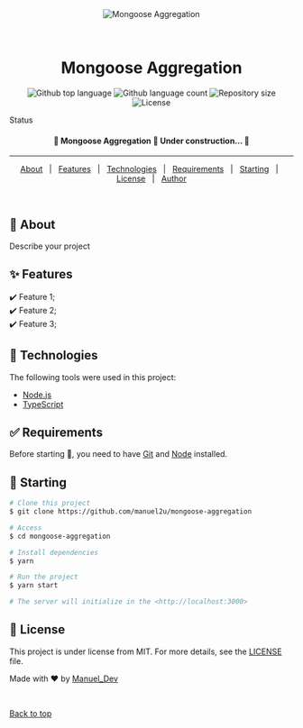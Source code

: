 <div align="center" id="top"> 
  <img src="./.github/app.gif" alt="Mongoose Aggregation" />

&#xa0;

  <!-- <a href="https://mongooseaggregation.netlify.app">Demo</a> -->
</div>

<h1 align="center">Mongoose Aggregation</h1>

<p align="center">
  <img alt="Github top language" src="https://img.shields.io/github/languages/top/manuel2u/mongoose-aggregation?color=56BEB8">

  <img alt="Github language count" src="https://img.shields.io/github/languages/count/manuel2u/mongoose-aggregation?color=56BEB8">

  <img alt="Repository size" src="https://img.shields.io/github/repo-size/manuel2u/mongoose-aggregation?color=56BEB8">

  <img alt="License" src="https://img.shields.io/github/license/manuel2u/mongoose-aggregation?color=56BEB8">

  <!-- <img alt="Github issues" src="https://img.shields.io/github/issues/{{YOUR_GITHUB_USERNAME}}/mongoose-aggregation?color=56BEB8" /> -->

  <!-- <img alt="Github forks" src="https://img.shields.io/github/forks/{{YOUR_GITHUB_USERNAME}}/mongoose-aggregation?color=56BEB8" /> -->

  <!-- <img alt="Github stars" src="https://img.shields.io/github/stars/{{YOUR_GITHUB_USERNAME}}/mongoose-aggregation?color=56BEB8" /> -->
</p>

Status

 <h4 align="center"> 
	🚧  Mongoose Aggregation 🚀 Under construction...  🚧
</h4>

<hr>

<p align="center">
  <a href="#dart-about">About</a> &#xa0; | &#xa0; 
  <a href="#sparkles-features">Features</a> &#xa0; | &#xa0;
  <a href="#rocket-technologies">Technologies</a> &#xa0; | &#xa0;
  <a href="#white_check_mark-requirements">Requirements</a> &#xa0; | &#xa0;
  <a href="#checkered_flag-starting">Starting</a> &#xa0; | &#xa0;
  <a href="#memo-license">License</a> &#xa0; | &#xa0;
  <a href="https://github.com/manuel2u" target="_blank">Author</a>
</p>

<br>

## :dart: About

Describe your project

## :sparkles: Features

:heavy_check_mark: Feature 1;\
:heavy_check_mark: Feature 2;\
:heavy_check_mark: Feature 3;

## :rocket: Technologies

The following tools were used in this project:

- [Node.js](https://nodejs.org/en/)
- [TypeScript](https://www.typescriptlang.org/)

## :white_check_mark: Requirements

Before starting :checkered_flag:, you need to have [Git](https://git-scm.com) and [Node](https://nodejs.org/en/) installed.

## :checkered_flag: Starting

```bash
# Clone this project
$ git clone https://github.com/manuel2u/mongoose-aggregation

# Access
$ cd mongoose-aggregation

# Install dependencies
$ yarn

# Run the project
$ yarn start

# The server will initialize in the <http://localhost:3000>
```

## :memo: License

This project is under license from MIT. For more details, see the [LICENSE](LICENSE.md) file.

Made with :heart: by <a href="https://github.com/manuel2u" target="_blank">Manuel_Dev</a>

&#xa0;

<a href="#top">Back to top</a>
